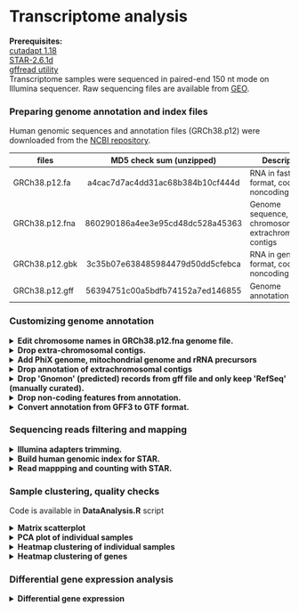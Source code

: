 # Transcriptome analysis

**Prerequisites:**  
[cutadapt 1.18](https://cutadapt.readthedocs.io/en/stable/index.html)  
[STAR-2.6.1d](https://github.com/alexdobin/STAR)  
[gffread utility](http://ccb.jhu.edu/software/stringtie/gff.shtml)  
Transcriptome samples were sequenced in paired-end 150 nt mode on Illumina sequencer.
Raw sequencing files are available from [GEO]().

### Preparing genome annotation and index files
Human genomic sequences and annotation files (GRCh38.p12) were downloaded from the [NCBI repository](http://ftp.ncbi.nih.gov/genomes/H_sapiens/).

| files             | MD5 check sum (unzipped)         | Description                                               |
| ----------------- |:--------------------------------:| ----------------------------------------------------------|
| GRCh38.p12.fa     | a4cac7d7ac4dd31ac68b384b10cf444d | RNA in fasta format, coding + noncoding                   |
| GRCh38.p12.fna    | 860290186a4ee3e95cd48dc528a45363 | Genome sequence, chromosomes and extrachromosomal contigs |
| GRCh38.p12.gbk    | 3c35b07e638485984479d50dd5cfebca | RNA in gene bank format, coding + noncoding               |
| GRCh38.p12.gff    | 56394751c00a5bdfb74152a7ed146855 | Genome annotation                                         | 

### Customizing genome annotation  
<details><summary><b>Edit chromosome names in GRCh38.p12.fna genome file.</b></summary>
STAR manual recommends not having spaces in contig names.   
     
```perl
#!/usr/bin/perl
# write output to GRCh38.p12.headers.fna
open (INPUT, '<GRCh38.p12.fna') or die "Can't open file";

while ($line = <INPUT>)  {
     @line = split('\s+', $line);
     if(substr($line[0],0,1) eq '>') {
           print $line[0]."\n";
           while ($line = <INPUT>) {
                  if (substr($line,0,1) ne '>') { print $line;   }
                  else {last;}                
           }
           redo; 
     } 
}
close(INPUT);
```
</details>

<details><summary><b>Drop extra-chromosomal contigs.</b></summary>
     
```perl
#!/usr/bin/perl
# write output to GRCh38.p12.chromosomes.fna

my %chromosomes =('NC_000001.11',0,
                  'NC_000002.12',0,
                  'NC_000003.12',0,
                  'NC_000004.12',0,
                  'NC_000005.10',0,
                  'NC_000006.12',0,
                  'NC_000007.14',0,
                  'NC_000008.11',0,
                  'NC_000009.12',0,
                  'NC_000010.11',0,
                  'NC_000011.10',0,
                  'NC_000012.12',0,
                  'NC_000013.11',0,
                  'NC_000014.9',0,
                  'NC_000015.10',0,
                  'NC_000016.10',0,
                  'NC_000017.11',0,
                  'NC_000018.10',0,
                  'NC_000019.10',0,
                  'NC_000020.11',0,
                  'NC_000021.9',0,
                  'NC_000022.11',0,
                  'NC_000023.11',0,
                  'NC_000024.10',0 );

open (INPUT, '<GRCh38.p12.headers.fna') or die "Can't open file";


while ($line = <INPUT>)  {
     @line = split('\s+', $line);
     if(substr($line[0],0,1) eq '>' && exists($chromosomes{substr($line[0],1)})) {
           print $line[0]."\n";
           while ($line = <INPUT>) {
                  if (substr($line,0,1) ne '>') { print $line;   }
                  else {last;}                
           }
           redo; 
     }
    
}
close(INPUT);
```
</details>

<details><summary><b>Add PhiX genome, mitochondrial genome and rRNA precursors</b></summary>
     
 ```bash
dos2unix GRCh38.p12.chromosomes.fna # if the file was created on Windows machine
dos2unix Human_r_mt_tRNA.fa         # if the file was created on Windows machine
cat GRCh38.p12.chromosomes.fna Human_r_mt_PhiX.fa >GRCh38.p12.custom.fna
```    
</details>


<details><summary><b>Drop annotation of extrachromosomal contigs</b></summary>

```perl
#!/usr/bin/perl
# write output in GRCh38.p12.chromosomes.gff

my %chromosomes =('NC_000001.11',0,
                  'NC_000002.12',0,
                  'NC_000003.12',0,
                  'NC_000004.12',0,
                  'NC_000005.10',0,
                  'NC_000006.12',0,
                  'NC_000007.14',0,
                  'NC_000008.11',0,
                  'NC_000009.12',0,
                  'NC_000010.11',0,
                  'NC_000011.10',0,
                  'NC_000012.12',0,
                  'NC_000013.11',0,
                  'NC_000014.9',0,
                  'NC_000015.10',0,
                  'NC_000016.10',0,
                  'NC_000017.11',0,
                  'NC_000018.10',0,
                  'NC_000019.10',0,
                  'NC_000020.11',0,
                  'NC_000021.9',0,
                  'NC_000022.11',0,
                  'NC_000023.11',0,
                  'NC_000024.10',0 );

open (INPUT, '<', '../NCBI_GRCh38.p12_originals/GRCh38.p12.gff') or die "Can't open file";

for (my $i=0; $i < 6; $i++){$line = <INPUT>; print $line;}
while($line = <INPUT>)
  {
     if(substr($line,0,3) eq '###') {print '###'; last;}
     else {
            @line = split /\s/,$line;
            if(exists($chromosomes{$line[1]}))
               {
                 print $line;
                 $line = <INPUT>;
                 do {print $line; $line = <INPUT>;} until(substr($line,0,2) eq '##');
                 redo;
               }
             else {do {$line = <INPUT>;} until(substr($line,0,2) eq '##'); redo;}
          }
  }
close(INPUT);
```

</details>


<details><summary><b>Drop 'Gnomon' (predicted) records from gff file and only keep 'RefSeq' (manually curated).</b></summary>
  
```perl
#!/usr/bin/perl
# write output in GRCh38.p12.RefSeq.gff

open (INPUT, "<GRCh38.p12.chromosomes.gff"); 
for($i=0; $i < 8; $i++) {$line = <INPUT>; print $line;}
while ($line = <INPUT>)  {
     @fields = split /\t/, $line;
     if($fields[1] ne 'Gnomon' && $fields[1] ne 'Curated Genomic')  {  print $line;  }
}
close(INPUT); 
```
</details> 

<details><summary><b>Drop non-coding features from annotation.</b></summary>

Remove non-coding RNA genes, leave only coding genes with their mRNA, transcript, exon, and CDS children. Fix the gff annotation from previous script by matching gene coordinates with the childern coordinates (occured due to removal of Gnomon features).  
```R
library(data.table)
library(magrittr)
library(rstudioapi)
library(stringr)
setwd(dirname(getActiveDocumentContext()$path))

#------------------------------------------ Define some useful functions -----------------------------------------------------------------------
linkage <- function(gff) { # creates a 2-column table with children->parent linkages. Takes original gff annotation as its argument.
  output <- apply(gff[,9], 1, function(x) {
    id <- substr(x, 4, regexpr(';', x) - 1)
    if(regexpr('Parent=', x)[[1]] > 0) { parent <- substr(x, regexpr('Parent=', x) + 7, gregexpr(';', x)[[1]][2] -1); return(c(id, parent))}
    else {return(c(id, "Primary"))}
  }) %>% t() %>% as.data.frame(., stringsAsFactors = F) %>% setNames(., c("ID", "Parent1"))
  return(output)
}

chain <- function(x) { # reconstitutes a full chain of parents for every child record. Takes the output of the linkage function as its argument.
  temp <- x[match(x[, ncol(x)], x$ID), "Parent1"]
  temp[is.na(temp)] <- "Primary"
  temp <- as.data.frame(temp, stringsAsFactors = F) %>% setNames(., paste0("Parent", ncol(x)))
  print(length(unique(temp[,1])))
  if(length(unique(temp[,1])) == 1) {return(x)}
  else{ return(chain(cbind(x, temp))) }
}

remove.features <- function(gff, type, parents){ # removes unwanted feature types from the gff file together with their children and parents
              id <- gff[unlist(gff[,3]) %in% type, 9] %>% apply(., 1, function(x) {substr(x, 4, regexpr(';', x) - 1)})
              #parents <- chain(linkage(gff))
              primary_id <- apply(parents[match(id, parents$ID), ], 1, function(x) {
                record <- x[x != "Primary"] 
                record <- record[length(record)]
                return(record)
              }) %>% unname() %>% unique()
              
              discard_lines <- sapply(parents, function(x) {  x %in% primary_id    }) %>% apply(., 1, function(x) { any(x) }) 
              output <- gff[!discard_lines, ]
              return(output)
}

extract.id <- function(gff, type, level = "Primary", parents){ # simplified version of remove.features() that only reports top-level (Primary) or their own local IDs for given feature types
              id <- gff[unlist(gff[,3]) %in% type, 9] %>% apply(., 1, function(x) {substr(x, 4, regexpr(';', x) - 1)})
              if(level != "Primary") {return(id)}
              else { #parents <- chain(linkage(gff))
                     primary_id <- apply(parents[match(id, parents$ID), ], 1, function(x) {
                        record <- x[x != "Primary"] 
                        record <- record[length(record)]
                        return(record)
                      }) %>% unname() %>% unique()
              return(primary_id)
              }
}

#----------------------------------------------------------------------------------------------------------------------------------------
# Load GFF annotation file
gff    <- fread(file="GRCh38.p12.Refseq.gff", skip = 8, stringsAsFactors = F, header = F, fill = T, na.strings = c("", "NA"), sep="\t") %>% na.omit() #deals with unwanted #comment lines in the gff
gff$ID <- apply(gff[,9], 1, function(x) { id <- substr(x, 4, regexpr(';', x) - 1) })

# create a table of parents-children relations
parents.table <- chain(linkage(gff))

# Create a list of top parents with all childrens listed (Caution: takes ~1 hour) # Save the R object for future use to avoid re-calculations.
parents.tree.names <- unique(parents.table[parents.table$Parent1 == 'Primary', 'ID'])
parents.tree <- lapply(parents.tree.names, function(parent) {
                children <- lapply(parents.table, function(x) { 
                            row <- which(!is.na(match(x, parent)))
                            children <- parents.table[row, ] %>% unname() %>% unlist() %>% .[!. %in% c(parent, 'Primary', NA)] 
                }) %>% unlist() %>% unname() %>% unique()
  
}) %>% setNames(parents.tree.names)


#saveRDS(parents.tree, file = "parents_tree.rds")


# fix gene boundaries to be the same as the span of children features. The discrepancy occured when I removed Gnomon records. Some gene names were shared between BestRefseq and Gnomon as 'BestRefSeq%2CGnomon'. Their boundaries are wider than corresponding BestRefSeq childs.
setindex(gff, ID)
for(name in names(parents.tree)) {
    slice <- gff[name, on = 'ID']

    if(nrow(slice) == 1){
      gene_start <- slice[, V4] 
      gene_end   <- slice[, V5] 

      if(length(parents.tree[[name]]) != 0)   {
            children_start <- gff[parents.tree[[name]], V4, on = 'ID'] %>% min()
            children_end   <- gff[parents.tree[[name]], V5, on = 'ID'] %>% max()
            if(children_start > gene_start) { gene_start = children_start }
            if(children_end   < gene_end  ) { gene_end   = children_end   }

      } 
      gff[name, on = 'ID', V4 := gene_start]
      gff[name, on = 'ID', V5 := gene_end]
    }
} 
        # con <- file("GRCh38.p12.Refseq.gff", "r")
        # header <- readLines(con, n = 8)
        # write.table(header, file = "GRCh38.p12.RefseqSTAR.fixed.gff", col.names = F, row.names = F, quote = F)
        # write.table(gff[,1:9], file = "GRCh38.p12.RefseqSTAR.fixed.gff", sep = "\t", row.names = F, col.names = F, quote = F, append = T)
        # close(con); rm(con)

# Remove non-coding features
# check all present top level features: 
# table(gff[,3])
# Tips: NCBI RefSeq. Difference between 'mRNA' and 'transcript' features is the former have CDS and the latter do not.
# Gene --> mRNA --> CDS and exons.
# Gene --> transcript --> exons
# Therefore, do not remove 'transcripts' otherwise you remove their gene parents.

gff2 <- remove.features(gff, c('antisense_RNA','biological_region','cDNA_match','centromere','D_loop', 'guide_RNA','lnc_RNA','match','miRNA','primary_transcript','pseudogene','region','RNase_MRP_RNA','RNase_P_RNA','rRNA','sequence_feature','scRNA','snoRNA','snRNA','telomerase_RNA','tRNA','vault_RNA','Y_RNA'), parents.table)
        con <- file("GRCh38.p12.Refseq.gff", "r")
        header <- readLines(con, n = 8)
        write.table(header, file = "GRCh38.p12.Refseq.codingSTAR.gff", col.names = F, row.names = F, quote = F)
        write.table(gff2[,1:9], file = "GRCh38.p12.Refseq.codingSTAR.gff", sep = "\t", row.names = F, col.names = F, quote = F, append = T)
        close(con); rm(con)


```
</details>

<details><summary><b>Convert annotation from GFF3 to GTF format.</b></summary>  
     
```bash
gffread GRCh38.p12.Refseq.coding.gff -T -o GRCh38.p12.Refseq.coding.gtf
# -T          - convert gff/gtf
```
</details>

### Sequencing reads filtering and mapping   
<details><summary><b>Illumina adapters trimming.</b></summary>

```bash
cutadapt -j 20 -m 75 -O 5 -a AGATCGGAAGAGCACACGTCTGAACTCCAGTCAC -A AGATCGGAAGAGCGTCGTGTAGGGAAAGAGTGTAGATCTCGGTGGTCGCCGTATCATT -o out.1.fastq -p out.2.fastq read.1.fq.gz read.2.fq.gz
# -j      - number of threads
# -m      - discard read pair if any of the mates if shorter than 75 nucleotides after adapter trimming
# -O      - minimal length of the adapter to be considered for trimming
```
</details>

<details><summary><b>Build human genomic index for STAR.</b></summary>
     
```bash
STAR --runThreadN 40 --runMode genomeGenerate --genomeDir ./Human_index/ --genomeFastaFiles ./GRCh38.p12.custom.fna --sjdbGTFfile ./GRCh38.p12.Refseq.coding.gtf --sjdbGTFtagExonParentTranscript Parent --sjdbOverhang 149
```
</details>

<details><summary><b>Read mappping and counting with STAR.</b></summary>

```bash
STAR --genomeLoad LoadAndExit --genomeDir ../STAR-2.6.1d/Human_index/ 	# load genome once in the shared memory
STAR --runThreadN 40 --outSAMtype BAM Unsorted --outSAMmultNmax 1 --genomeLoad LoadAndKeep --genomeDir ../STAR-2.6.1d/Human_index/ --readFilesIn out.1.fastq out.2.fastq --outFileNamePrefix ./OUT_folder 
STAR --genomeLoad Remove 	# remove loaded genome from shared memory
# ipcs - check shared memory consumption
# ipcrm - remove object from shared memory
```
</details>

### Sample clustering, quality checks  
Code is available in **DataAnalysis.R** script  
<details><summary><b>Matrix scatterplot</b></summary> 
<img src="Figures/MatrixPlot.png">     
</details>

<details><summary><b>PCA plot of individual samples</b></summary> 
Combined PCA
     
<img src="Figures/PCAplot.png" width="400"><br>
     
Separate PCA plots for each cell line  

<img src="Figures/PCAplot-HT29.png" width="400"> 
<img src="Figures/PCAplot-BJ.png" width="400">     
</details>

<details><summary><b>Heatmap clustering of individual samples</b></summary>
Combined PCA  
   
<img src="Figures/CorrelatioHeatmap.png" width="400"><br>    

Separate heatmaps for each cell line  

<img src="Figures/CorrelatioHeatmap-HT29.png" width="400"> 
<img src="Figures/CorrelatioHeatmap-BJ.png" width="400">     
</details>

<details><summary><b>Heatmap clustering of genes</b></summary>
     
BJ cell line  
<img src="Figures/GenesHeatmap-BJ.png" width="400"> 

HT cell line  
<img src="Figures/GenesHeatmap-HT.png" width="400">    
</details>

### Differential gene expression analysis
<details><summary><b>Differential gene expression</b></summary>
     
Code is available in **DataAnalysis.R** script  
Results can be downloaded [here](https://1drv.ms/f/s!AoCZgWcUJRIslh_glE5N__y64TKK).  
To explore gene set enrichment (GSEA), download the entire folder. 
Folders with GSEA look like _BJ_120min_vs_zero_c6.2oncogenic.GseaPreranked.1548191692028_ where  
_BJ_120min_vs_zero_ -    comparison between conditions  
_c6.2oncogenic_     -    name of the gene set database (go  to a [Broad Institute](http://software.broadinstitute.org/gsea/msigdb/collections.jsp) webpage for more details)  
Navigate to that folder and double-click index.html file.
</details>
